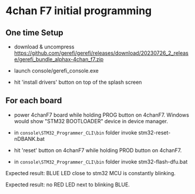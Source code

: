 # 4chan F7 initial programming

## One time Setup

* download & uncompress https://github.com/gerefi/gerefi/releases/download/20230726_2_release/gerefi_bundle_alphax-4chan_f7.zip

* launch console/gerefi_console.exe

* hit 'install drivers' button on top of the splash screen

## For each board

* power 4chanF7 board while holding PROG button on 4chanF7. Windows would show "STM32 BOOTLOADER" device in device manager.

* in ``console\STM32_Programmer_CLI\bin`` folder invoke stm32-reset-nDBANK.bat

* hit 'reset' button on 4chanF7 while holding PROD button on 4chanF7.

* in ``console\STM32_Programmer_CLI\bin`` folder invoke stm32-flash-dfu.bat

Expected result: BLUE LED close to stm32 MCU is constantly blinking.

Expected result: no RED LED next to blinking BLUE.
